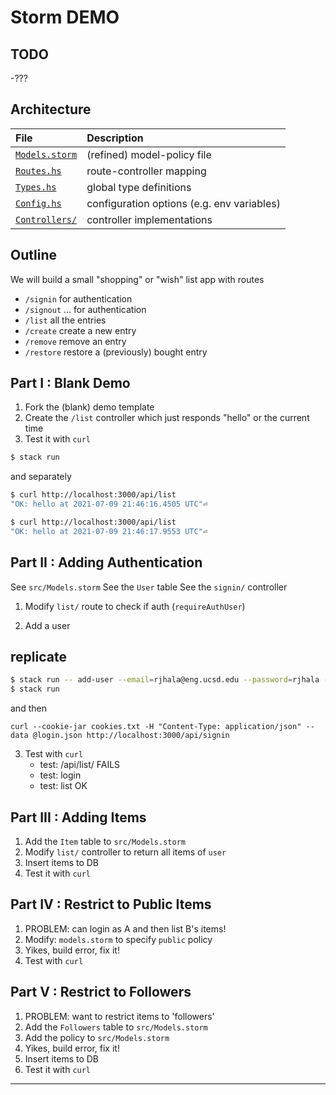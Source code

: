# Storm DEMO

## TODO 

-???

## Architecture

| **File**                           | **Description**                            |
|:-----------------------------------|:-------------------------------------------|
| [`Models.storm`](src/Model.storm)  | (refined) model-policy file                |
| [`Routes.hs`](src/Routes.hs)       | route-controller mapping                   |
| [`Types.hs`](src/Types.hs)         | global type definitions                    |
| [`Config.hs`](src/Config.hs)       | configuration options (e.g. env variables) |
| [`Controllers/`](src/Controllers/) | controller implementations                 |

## Outline

We will build a small "shopping" or "wish" list app with routes

- `/signin`   for authentication
- `/signout`  ... for authentication
- `/list`     all the entries
- `/create`   create a new entry
- `/remove`   remove an entry    
- `/restore`  restore a (previously) bought entry

## Part I : Blank Demo

1. Fork the (blank) demo template
2. Create the `/list` controller which just responds "hello" or the current time
3. Test it with `curl` 

```sh
$ stack run
``` 

and separately

```sh
$ curl http://localhost:3000/api/list
"OK: hello at 2021-07-09 21:46:16.4505 UTC"⏎

$ curl http://localhost:3000/api/list
"OK: hello at 2021-07-09 21:46:17.9553 UTC"⏎
```

## Part II : Adding Authentication

See     `src/Models.storm` 
See the `User` table
See the `signin/` controller 

1. Modify `list/` route to check if auth (`requireAuthUser`)

2. Add a user

## replicate 

```sh
$ stack run -- add-user --email=rjhala@eng.ucsd.edu --password=rjhala --firstname=Ranjit --lastname=Jhala
$ stack run
```

and then 
```
curl --cookie-jar cookies.txt -H "Content-Type: application/json" --data @login.json http://localhost:3000/api/signin
```

3. Test with `curl` 
   - test: /api/list/ FAILS
   - test: login
   - test: list       OK

## Part III : Adding Items

1. Add the `Item` table to `src/Models.storm`
2. Modify `list/` controller to return all items of `user`
3. Insert items to DB
4. Test it with `curl`

## Part IV : Restrict to Public Items
1. PROBLEM: can login as A and then list B's items!
2. Modify: `models.storm` to specify `public` policy
3. Yikes, build error, fix it!
5. Test with `curl`

## Part V : Restrict to Followers
1. PROBLEM: want to restrict items to 'followers'
2. Add the `Followers` table to `src/Models.storm`
3. Add the policy to `src/Models.storm`
4. Yikes, build error, fix it!
5. Insert items to DB
6. Test it with `curl`


---

